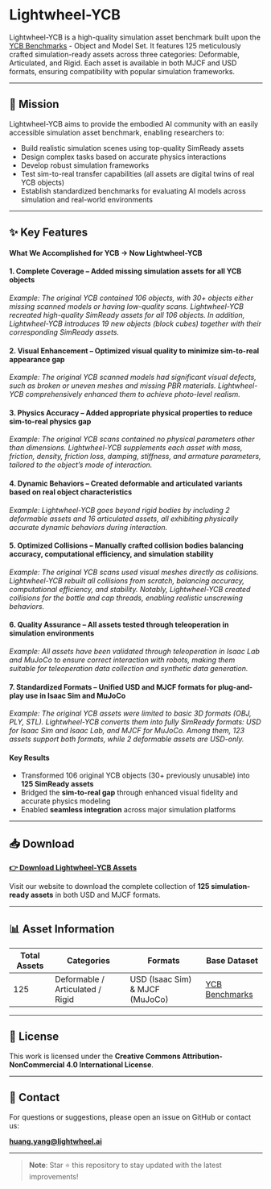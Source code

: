 # Lightwheel-YCB

Lightwheel-YCB is a high-quality simulation asset benchmark built upon the [YCB Benchmarks](http://www.ycbbenchmarks.com/) - Object and Model Set. It features 125 meticulously crafted simulation-ready assets across three categories: Deformable, Articulated, and Rigid. Each asset is available in both MJCF and USD formats, ensuring compatibility with popular simulation frameworks.

---

## 🎯 Mission

Lightwheel-YCB aims to provide the embodied AI community with an easily accessible simulation asset benchmark, enabling researchers to:

- Build realistic simulation scenes using top-quality SimReady assets
- Design complex tasks based on accurate physics interactions
- Develop robust simulation frameworks
- Test sim-to-real transfer capabilities (all assets are digital twins of real YCB objects)
- Establish standardized benchmarks for evaluating AI models across simulation and real-world environments

---

## ✨ Key Features

#### What We Accomplished for YCB → Now Lightwheel-YCB  

#### 1. Complete Coverage – Added missing simulation assets for all YCB objects  
*Example: The original YCB contained 106 objects, with 30+ objects either missing scanned models or having low-quality scans. Lightwheel-YCB recreated high-quality SimReady assets for all 106 objects. In addition, Lightwheel-YCB introduces 19 new objects (block cubes) together with their corresponding SimReady assets.*  

#### 2. Visual Enhancement – Optimized visual quality to minimize sim-to-real appearance gap  
*Example: The original YCB scanned models had significant visual defects, such as broken or uneven meshes and missing PBR materials. Lightwheel-YCB comprehensively enhanced them to achieve photo-level realism.*  

#### 3. Physics Accuracy – Added appropriate physical properties to reduce sim-to-real physics gap  
*Example: The original YCB scans contained no physical parameters other than dimensions. Lightwheel-YCB supplements each asset with mass, friction, density, friction loss, damping, stiffness, and armature parameters, tailored to the object’s mode of interaction.*  

#### 4. Dynamic Behaviors – Created deformable and articulated variants based on real object characteristics  
*Example: Lightwheel-YCB goes beyond rigid bodies by including 2 deformable assets and 16 articulated assets, all exhibiting physically accurate dynamic behaviors during interaction.*  

#### 5. Optimized Collisions – Manually crafted collision bodies balancing accuracy, computational efficiency, and simulation stability  
*Example: The original YCB scans used visual meshes directly as collisions. Lightwheel-YCB rebuilt all collisions from scratch, balancing accuracy, computational efficiency, and stability. Notably, Lightwheel-YCB created collisions for the bottle and cap threads, enabling realistic unscrewing behaviors.*  

#### 6. Quality Assurance – All assets tested through teleoperation in simulation environments  
*Example: All assets have been validated through teleoperation in Isaac Lab and MuJoCo to ensure correct interaction with robots, making them suitable for teleoperation data collection and synthetic data generation.*  

#### 7. Standardized Formats – Unified USD and MJCF formats for plug-and-play use in Isaac Sim and MuJoCo  
*Example: The original YCB assets were limited to basic 3D formats (OBJ, PLY, STL). Lightwheel-YCB converts them into fully SimReady formats: USD for Isaac Sim and Isaac Lab, and MJCF for MuJoCo. Among them, 123 assets support both formats, while 2 deformable assets are USD-only.*  

#### Key Results
- Transformed 106 original YCB objects (30+ previously unusable) into **125 SimReady assets**  
- Bridged the **sim-to-real gap** through enhanced visual fidelity and accurate physics modeling  
- Enabled **seamless integration** across major simulation platforms  


---

## 📥 Download

**[👉 Download Lightwheel-YCB Assets](https://lightwheel.ai/)**  

Visit our website to download the complete collection of **125 simulation-ready assets** in both USD and MJCF formats.

---

## 📊 Asset Information

| **Total Assets** | **Categories** | **Formats** | **Base Dataset** |
|------------------|----------------|--------------|-------------------|
| 125 | Deformable / Articulated / Rigid | USD (Isaac Sim) & MJCF (MuJoCo) | [YCB Benchmarks](http://www.ycbbenchmarks.com/) |

---

## 📄 License

This work is licensed under the **Creative Commons Attribution-NonCommercial 4.0 International License**.

---

## 📧 Contact

For questions or suggestions, please open an issue on GitHub or contact us:

**huang.yang@lightwheel.ai**

---

> **Note**: Star ⭐ this repository to stay updated with the latest improvements!
